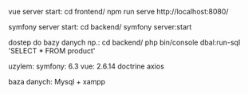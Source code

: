 vue server start:
cd frontend/
npm run serve
http://localhost:8080/

symfony server start:
cd backend/
symfony server:start

dostep do bazy danych np.:
cd backend/
php bin/console dbal:run-sql 'SELECT * FROM product'

uzylem:
symfony: 6.3
vue: 2.6.14
doctrine 
axios

baza danych: Mysql + xampp
